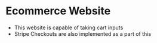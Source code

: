 # Ecommerce Website

- This website is capable of taking cart inputs
- Stripe Checkouts are also implemented as a part of this
